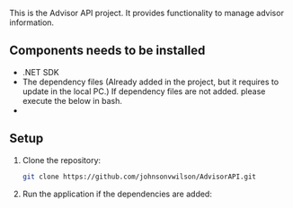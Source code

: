 
This is the Advisor API project. It provides functionality to manage advisor information.

Components needs to be installed
------------------
- .NET SDK
- The dependency files (Already added in the project, but it requires to update in the local PC.)
If dependency files are not added. please execute the below in bash.
- <ItemGroup>
  <PackageReference Include="Microsoft.AspNetCore.Cors" Version="2.2.0" />
  <PackageReference Include="Microsoft.EntityFrameworkCore" Version="9.0.0-preview.7.24405.3" />
  <PackageReference Include="Microsoft.EntityFrameworkCore.InMemory" Version="9.0.0-preview.7.24405.3" />
  <PackageReference Include="Swashbuckle.AspNetCore" Version="6.4.0" />
</ItemGroup>

## Setup

1. Clone the repository:
   ```bash
   git clone https://github.com/johnsonvwilson/AdvisorAPI.git
2. Run the application if the dependencies are added:
